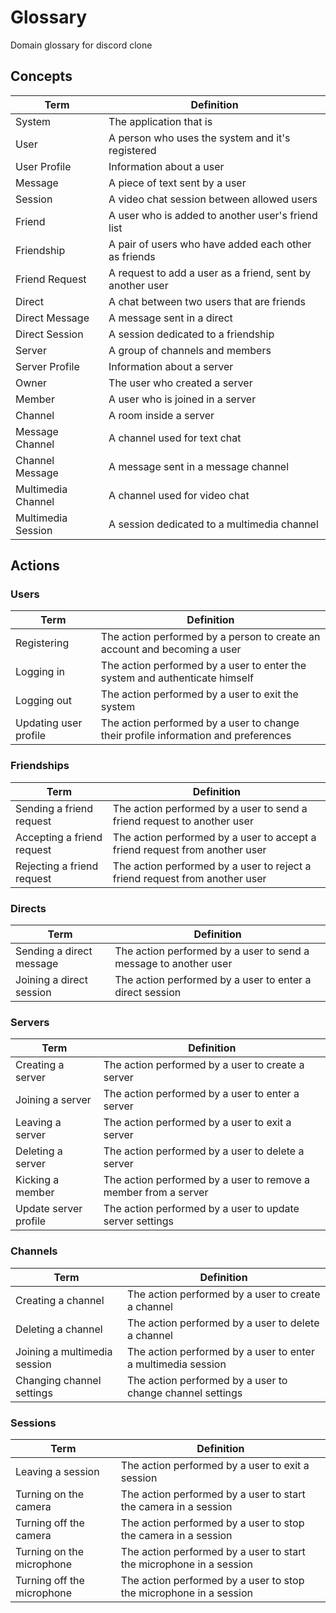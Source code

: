     
# Glossary

Domain glossary for discord clone

## Concepts

| Term               | Definition                                                |
|--------------------|-----------------------------------------------------------|
| System             | The application that is                                   |
| User               | A person who uses the system and it's registered          |
| User Profile       | Information about a user                                  |
| Message            | A piece of text sent by a user                            |
| Session            | A video chat session between allowed users                |
| Friend             | A user who is added to another user's friend list         |
| Friendship         | A pair of users who have added each other as friends      |
| Friend Request     | A request to add a user as a friend, sent by another user |
| Direct             | A chat between two users that are friends                 |
| Direct Message     | A message sent in a direct                                |
| Direct Session     | A session dedicated to a friendship                       |
| Server             | A group of channels and members                           |
| Server Profile     | Information about a server                                |
| Owner              | The user who created a server                             |
| Member             | A user who is joined in a server                          |
| Channel            | A room inside a server                                    |
| Message Channel    | A channel used for text chat                              |
| Channel Message    | A message sent in a message channel                       |
| Multimedia Channel | A channel used for video chat                             |
| Multimedia Session | A session dedicated to a multimedia channel               |

## Actions

### Users

| Term                  | Definition                                                                         |
|-----------------------|------------------------------------------------------------------------------------|
| Registering           | The action performed by a person to create an account and becoming a user          |
| Logging in            | The action performed by a user to enter the system and authenticate himself        |
| Logging out           | The action performed by a user to exit the system                                  |
| Updating user profile | The action performed by a user to change their profile information and preferences |

### Friendships

| Term                       | Definition                                                                  |
|----------------------------|-----------------------------------------------------------------------------|
| Sending a friend request   | The action performed by a user to send a friend request to another user     |
| Accepting a friend request | The action performed by a user to accept a friend request from another user |
| Rejecting a friend request | The action performed by a user to reject a friend request from another user |

### Directs

| Term                     | Definition                                                       |
|--------------------------|------------------------------------------------------------------|
| Sending a direct message | The action performed by a user to send a message to another user |
| Joining a direct session | The action performed by a user to enter a direct session         |


### Servers

| Term                  | Definition                                                      |
|-----------------------|-----------------------------------------------------------------|
| Creating a server     | The action performed by a user to create a server               |
| Joining a server      | The action performed by a user to enter a server                |
| Leaving a server      | The action performed by a user to exit a server                 |
| Deleting a server     | The action performed by a user to delete a server               |
| Kicking a member      | The action performed by a user to remove a member from a server |
| Update server profile | The action performed by a user to update server settings        |

### Channels

| Term                         | Definition                                                   |
|------------------------------|--------------------------------------------------------------|
| Creating a channel           | The action performed by a user to create a channel           |
| Deleting a channel           | The action performed by a user to delete a channel           |
| Joining a multimedia session | The action performed by a user to enter a multimedia session |
| Changing channel settings    | The action performed by a user to change channel settings    |

### Sessions

| Term                       | Definition                                                          |
|----------------------------|---------------------------------------------------------------------|
| Leaving a session          | The action performed by a user to exit a session                    |
| Turning on the camera      | The action performed by a user to start the camera in a session     |
| Turning off the camera     | The action performed by a user to stop the camera in a session      |
| Turning on the microphone  | The action performed by a user to start the microphone in a session |
| Turning off the microphone | The action performed by a user to stop the microphone in a session  |
